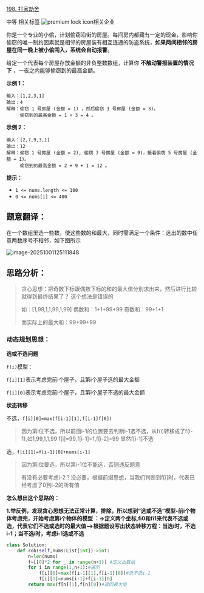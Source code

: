 [198. 打家劫舍](https://leetcode.cn/problems/house-robber/)

中等 相关标签 ![premium lock icon](https://static.leetcode.cn/cn-frontendx-assets/production/_next/static/images/lock-a6627e2c7fa0ce8bc117c109fb4e567d.svg)相关企业



你是一个专业的小偷，计划偷窃沿街的房屋。每间房内都藏有一定的现金，影响你偷窃的唯一制约因素就是相邻的房屋装有相互连通的防盗系统，**如果两间相邻的房屋在同一晚上被小偷闯入，系统会自动报警**。

给定一个代表每个房屋存放金额的非负整数数组，计算你 **不触动警报装置的情况下** ，一夜之内能够偷窃到的最高金额。

 

**示例 1：**

```
输入：[1,2,3,1]
输出：4
解释：偷窃 1 号房屋 (金额 = 1) ，然后偷窃 3 号房屋 (金额 = 3)。
     偷窃到的最高金额 = 1 + 3 = 4 。
```

**示例 2：**

```
输入：[2,7,9,3,1]
输出：12
解释：偷窃 1 号房屋 (金额 = 2), 偷窃 3 号房屋 (金额 = 9)，接着偷窃 5 号房屋 (金额 = 1)。
     偷窃到的最高金额 = 2 + 9 + 1 = 12 。
```

 

**提示：**

- `1 <= nums.length <= 100`
- `0 <= nums[i] <= 400`

## 题意翻译：

在一个数组里选一些数，使这些数的和最大，同时需满足一个条件：选出的数中任意两数序号不相邻，如下图所示

![image-20251001125111848](C:\Users\26705\AppData\Roaming\Typora\typora-user-images\image-20251001125111848.png)

## 思路分析：

> 贪心思想：把奇数下标跟偶数下标的和的最大值分别求出来，然后进行比较就得到最终结果了？ 这个想法是错误的
>
> 如：[1,99,1,1,99,1,99] 偶数和：1+1+99+99 奇数和：99+1+1 
>
> 而实际上的最大和：99+99+99

### 动态规划思想：

**选或不选问题**

`f(i)`模型：

`f[i][1]`表示考虑完前i个屋子，且第i个屋子选的最大金额

`f[i][0]`表示考虑完前i个屋子，且第i个屋子不选的最大金额

**状态转移**

不选，`f[i][0]=max(f[i-1][1],f[i-1]f[0])` 

> 因为第i位不选，所以前面i-1的位置要去判断i-1选不选，从f(i)转移成了f(i-1),如1,99,1,1,99 f[i]=99,f[i-1]=1,f[i-2]=99 显然f[i-1]不选

选，`f[i][1]=f[i-1][0]+nums[i-1]`

> 因为第i位要选，所以第i-1位不能选，否则违反题意
>
> 有没有必要考虑i-2？没必要，根据前缀思想，当我们判断到f[i]时，代表已经考虑了0到i-2的所有值 

**怎么想出这个思路的：**

**1.举反例，发现贪心思想无法正常计算，排除，所以想到“选或不选”模型-前i个物体考虑完，开始考虑第i个物体的模型 ：->定义两个坐标,fi0和fi1来代表不选或选，代表它们不选或选时的最大值—>根据题设写出状态转移方程：当选i时，不选i-1；当不选i时，考虑i-1选或不选**



```python
class Solution:
    def rob(self,nums:List[int])->int:
        n=len(nums)
        f=[[0]*2 for _ in range(n+1)] #定义出数组
        for i in range(1,n+1):#遍历
            f[i][0]=max(f[i-1][1],f[i-1][0])#选不选i-1
            f[i][1]=nums[i-1]+f[i-1][0]
    	return max(f[n][1],f[n][0])#返回最大值
```


